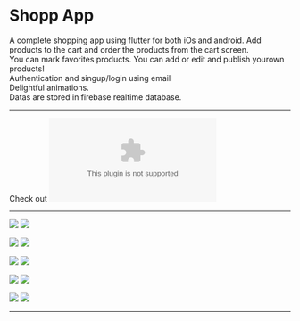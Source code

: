 # Shopp App
 A complete shopping app using flutter for both iOs and android.
Add products to the cart and order the products from the cart screen. <br>
You can mark favorites products. You can add or edit and publish yourown products! <br>
Authentication and singup/login using email
<br>
Delightful animations.
<br>
Datas are stored in firebase realtime database.
<br>
****
Check out ![APK File](app-release.apk)
****



![](screenshots/1.png)
![](screenshots/2.png)

![](screenshots/3.png)
![](screenshots/4.png)

![](screenshots/5.png)
![](screenshots/6.png)

![](screenshots/7.png)
![](screenshots/8.png)

![](screenshots/9.png)
![](screenshots/10.png)



****
